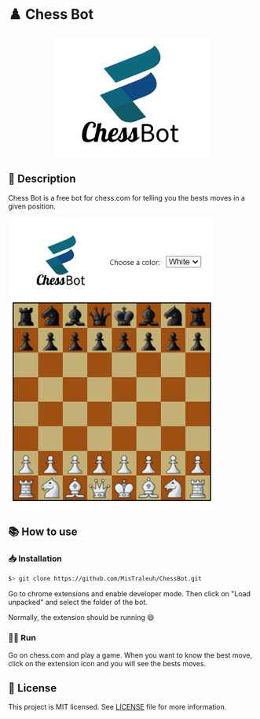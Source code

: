 # ♟️ Chess Bot

<center> <img src="assets/logo/128x128.png"> </center>

## 📝 Description

Chess Bot is a free bot for chess.com for telling you the bests moves in a given position.

![Chess Bot](assets/exemples/exemple_extension.png)

## 📚 How to use

### 📥 Installation

```bash
$> git clone https://github.com/MisTraleuh/ChessBot.git
```

Go to chrome extensions and enable developer mode. Then click on "Load unpacked" and select the folder of the bot.

Normally, the extension should be running 😄

### 🏃‍♂️ Run

Go on chess.com and play a game. When you want to know the best move, click on the extension icon and you will see the bests moves.

## 📝 License

This project is MIT licensed. See [LICENSE](LICENSE) file for more information.